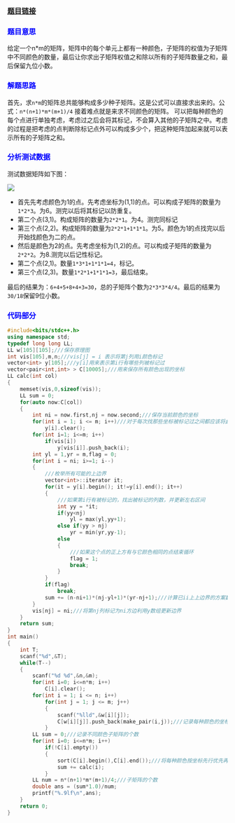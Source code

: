 ### [题目链接](http://acm.hdu.edu.cn/listproblem.php?vol=51)

### <font color=blue>**题目意思**</font>

给定一个n*m的矩阵，矩阵中的每个单元上都有一种颜色，子矩阵的权值为子矩阵中不同颜色的数量，最后让你求出子矩阵权值之和除以所有的子矩阵数量之和，最后保留九位小数。

### <font color=blue>**解题思路**</font>

首先，求`n*m`的矩阵总共能够构成多少种子矩阵。这是公式可以直接求出来的。公式：`n*(n+1)*m*(m+1)/4`
接着难点就是来求不同颜色的矩阵。
可以把每种颜色的每个点进行单独考虑，考虑过之后会将其标记，不会算入其他的子矩阵之中。考虑的过程是把考虑的点判断除标记点外可以构成多少个，把这种矩阵加起来就可以表示所有的子矩阵之和。


### <font color=blue>分析测试数据</font>

测试数据矩阵如下图：

![](http://i.imgur.com/SR3lUx4.png)

 - 首先先考虑颜色为1的点。先考虑坐标为(1,1)的点。可以构成子矩阵的数量为`1*2*3`。为6。测完以后将其标记以防重复。
 - 第二个点(3,1)。构成矩阵的数量为`2*2*1`。为4。测完同标记
 - 第三个点(2,2)。构成矩阵的数量为`2*2*1+1*1*1`。为5。颜色为1的点找完以后开始找颜色为二的点。
 - 然后是颜色为2的点。先考虑坐标为(1,2)的点。可以构成子矩阵的数量为`2*2*2`。为8.测完以后记性标记。
 - 第二个点(2,1)。数量`1*3*1+1*1*1=4`，标记。
 - 第三个点(2,3)。数量`1*2*1+1*1*1=3`，最后结束。

最后的结果为：`6+4+5+8+4+3=30`，总的子矩阵个数为`2*3*3*4/4`。最后的结果为`30/18`保留9位小数。

### <font color=blue>**代码部分**</font>

```cpp
#include<bits/stdc++.h>
using namespace std;
typedef long long LL;
LL w[105][105];///保存原理图
int vis[105],m,n;///vis[j] = i 表示将第j列用i颜色标记
vector<int> y[105];///y[i]用来表示第i行有哪些列被标记过
vector<pair<int,int> > C[10005];///用来保存所有颜色出现的坐标
LL calc(int col)
{
    memset(vis,0,sizeof(vis));
    LL sum = 0;
    for(auto now:C[col])
    {
        int ni = now.first,nj = now.second;///保存当前颜色的坐标
        for(int i = 1; i <= m; i++)///对于每次找那些坐标被标记过之间都应该将此数组清零，防止以前数据对这次查找有影响
            y[i].clear();
        for(int i=1; i<=m; i++)
            if(vis[i])
                y[vis[i]].push_back(i);
        int yl = 1,yr = m,flag = 0;
        for(int i = ni; i>=1; i--)
        {
            ///枚举所有可能的上边界
            vector<int>::iterator it;
            for(it = y[i].begin(); it!=y[i].end(); it++)
            {
                ///如果第i行有被标记的，找出被标记的列数，并更新左右区间
                int yy = *it;
                if(yy<nj)
                    yl = max(yl,yy+1);
                else if(yy > nj)
                    yr = min(yr,yy-1);
                else
                {
                    ///如果这个点的正上方有与它颜色相同的点结束循环
                    flag = 1;
                    break;
                }
            }
            if(flag)
                break;
            sum += (n-ni+1)*(nj-yl+1)*(yr-nj+1);///计算已ii上上边界的方案数，
        }
        vis[nj] = ni;///将第nj列标记为ni方边利用y数组更新边界
    }
    return sum;
}
int main()
{
    int T;
    scanf("%d",&T);
    while(T--)
    {
        scanf("%d %d",&n,&m);
        for(int i=0; i<=n*m; i++)
            C[i].clear();
        for(int i = 1; i <= n; i++)
            for(int j = 1; j <= m; j++)
            {
                scanf("%lld",&w[i][j]);
                C[w[i][j]].push_back(make_pair(i,j));///记录每种颜色的坐标
            }
        LL sum = 0;///记录不同颜色子矩阵的个数
        for(int i=0; i<=n*m; i++)
            if(!C[i].empty())
            {
                sort(C[i].begin(),C[i].end());///将每种颜色按坐标先行优先再列优先排序
                sum += calc(i);
            }
        LL num = n*(n+1)*m*(m+1)/4;///子矩阵的个数
        double ans = (sum*1.0)/num;
        printf("%.9lf\n",ans);
    }
    return 0;
}

```